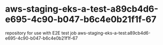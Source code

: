 # aws-staging-eks-a-test-a89cb4d6-e695-4c90-b047-b6c4e0b21f1f-67
repository for use with E2E test job aws-staging-eks-a-test:a89cb4d6-e695-4c90-b047-b6c4e0b21f1f-67
